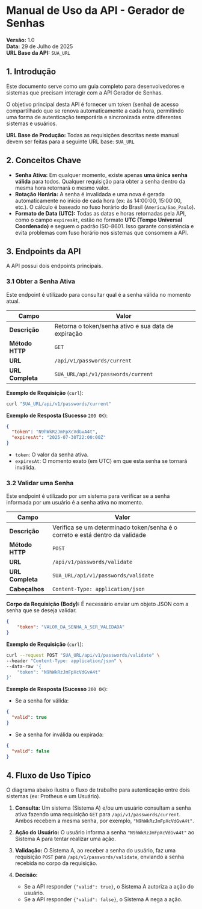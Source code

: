 # Manual de Uso da API - Gerador de Senhas

**Versão:** 1.0  
**Data:** 29 de Julho de 2025  
**URL Base da API:** `SUA_URL`

## 1. Introdução

Este documento serve como um guia completo para desenvolvedores e sistemas que precisam interagir com a API Gerador de Senhas.

O objetivo principal desta API é fornecer um token (senha) de acesso compartilhado que se renova automaticamente a cada hora, permitindo uma forma de autenticação temporária e sincronizada entre diferentes sistemas e usuários.

**URL Base de Produção:** Todas as requisições descritas neste manual devem ser feitas para a seguinte URL base: `SUA_URL`

## 2. Conceitos Chave

- **Senha Ativa:** Em qualquer momento, existe apenas **uma única senha válida** para todos. Qualquer requisição para obter a senha dentro da mesma hora retornará o mesmo valor.
- **Rotação Horária:** A senha é invalidada e uma nova é gerada automaticamente no início de cada hora (ex: às 14:00:00, 15:00:00, etc.). O cálculo é baseado no fuso horário do Brasil (`America/Sao_Paulo`).
- **Formato de Data (UTC):** Todas as datas e horas retornadas pela API, como o campo `expiresAt`, estão no formato **UTC (Tempo Universal Coordenado)** e seguem o padrão ISO-8601. Isso garante consistência e evita problemas com fuso horário nos sistemas que consomem a API.

## 3. Endpoints da API

A API possui dois endpoints principais.

### 3.1 Obter a Senha Ativa

Este endpoint é utilizado para consultar qual é a senha válida no momento atual.

| Campo | Valor                                               |
|-------|-----------------------------------------------------|
| **Descrição** | Retorna o token/senha ativo e sua data de expiração |
| **Método HTTP** | `GET`                                               |
| **URL** | `/api/v1/passwords/current`                         |
| **URL Completa** | `SUA_URL/api/v1/passwords/current`                  |

**Exemplo de Requisição** (`curl`):
```bash
curl "SUA_URL/api/v1/passwords/current"
```

**Exemplo de Resposta (Sucesso** `200 OK`):
```json
{
  "token": "N9hWkRzJmFpXcVdGvA4t",
  "expiresAt": "2025-07-30T22:00:00Z"
}
```

- `token`: O valor da senha ativa.
- `expiresAt`: O momento exato (em UTC) em que esta senha se tornará inválida.

### 3.2 Validar uma Senha

Este endpoint é utilizado por um sistema para verificar se a senha informada por um usuário é a senha ativa no momento.

| Campo | Valor                                                                        |
|-------|------------------------------------------------------------------------------|
| **Descrição** | Verifica se um determinado token/senha é o correto e está dentro da validade |
| **Método HTTP** | `POST`                                                                       |
| **URL** | `/api/v1/passwords/validate`                                                 |
| **URL Completa** | `SUA_URL/api/v1/passwords/validate`                                          |
| **Cabeçalhos** | `Content-Type: application/json`                                             |

**Corpo da Requisição (Body):** É necessário enviar um objeto JSON com a senha que se deseja validar.
```json
{
    "token": "VALOR_DA_SENHA_A_SER_VALIDADA"
}
```

**Exemplo de Requisição** (`curl`):
```bash
curl --request POST "SUA_URL/api/v1/passwords/validate" \
--header "Content-Type: application/json" \
--data-raw '{
    "token": "N9hWkRzJmFpXcVdGvA4t"
}'
```

**Exemplo de Resposta (Sucesso** `200 OK`):

- Se a senha for válida:
```json
{
  "valid": true
}
```

- Se a senha for inválida ou expirada:
```json
{
  "valid": false
}
```

## 4. Fluxo de Uso Típico

O diagrama abaixo ilustra o fluxo de trabalho para autenticação entre dois sistemas (ex: Protheus e um Usuário).

1. **Consulta:** Um sistema (Sistema A) e/ou um usuário consultam a senha ativa fazendo uma requisição `GET` para `/api/v1/passwords/current`. Ambos recebem a mesma senha, por exemplo, `"N9hWkRzJmFpXcVdGvA4t"`.

2. **Ação do Usuário:** O usuário informa a senha `"N9hWkRzJmFpXcVdGvA4t"` ao Sistema A para tentar realizar uma ação.

3. **Validação:** O Sistema A, ao receber a senha do usuário, faz uma requisição `POST` para `/api/v1/passwords/validate`, enviando a senha recebida no corpo da requisição.

4. **Decisão:**
   - Se a API responder `{"valid": true}`, o Sistema A autoriza a ação do usuário.
   - Se a API responder `{"valid": false}`, o Sistema A nega a ação.